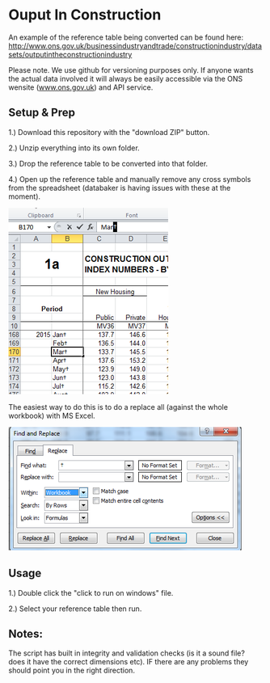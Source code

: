 # Ouput In Construction

An example of the reference table being converted can be found here: http://www.ons.gov.uk/businessindustryandtrade/constructionindustry/datasets/outputintheconstructionindustry

Please note. We use github for versioning purposes only. If anyone wants the actual data involved it will always be easily accessible via the ONS wensite (www.ons.gov.uk) and API service.


## Setup & Prep
1.) Download this repository with the "download ZIP" button.

2.) Unzip everything into its own folder.

3.) Drop the reference table to be converted into that folder.

4.) Open up the reference table and manually remove any cross symbols from the spreadsheet (databaker is having issues with these at the moment).

![alt tag](/images/cross.png)

The easiest way to do this is to do a replace all (against the whole workbook) with MS Excel.

![alt tag](/images/replace.png)


## Usage
1.) Double click the "click to run on windows" file.

2.) Select your reference table then run.

## Notes:
The script has built in integrity and validation checks (is it a sound file? does it have the correct dimensions etc). IF there are any problems they should point you in the right direction.

